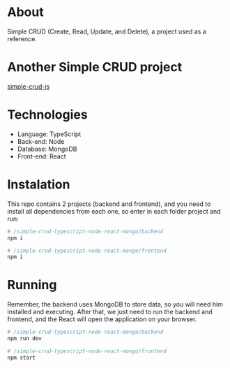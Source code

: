# About

Simple CRUD (Create, Read, Update, and Delete), a project used as a reference.

# Another Simple CRUD project

[simple-crud-js](https://github.com/danilomacb/simple-crud-js)

# Technologies

- Language: TypeScript
- Back-end: Node
- Database: MongoDB
- Front-end: React

# Instalation

This repo contains 2 projects (backend and frontend), and you need to install all dependencies from each one, so enter in each folder project and run:

```bash
# /simple-crud-typescript-node-react-mongo/backend
npm i

# /simple-crud-typescript-node-react-mongo/frontend
npm i
```

# Running

Remember, the backend uses MongoDB to store data, so you will need him installed and executing. After that, we just need to run the backend and frontend, and the React will open the application on your browser.

```bash
# /simple-crud-typescript-node-react-mongo/backend
npm run dev

# /simple-crud-typescript-node-react-mongo/frontend
npm start
```
